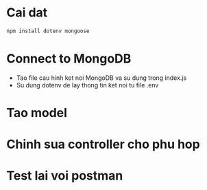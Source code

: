 # Cai dat

```bash
npm install dotenv mongoose
```

# Connect to MongoDB

- Tao file cau hinh ket noi MongoDB va su dung trong index.js
- Su dung dotenv de lay thong tin ket noi tu file .env

# Tao model

# Chinh sua controller cho phu hop

# Test lai voi postman
